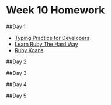 # Week 10 Homework

##Day 1
- <a href="https://typing.io/">Typing Practice for Developers</a>
- <a href="https://learnrubythehardway.org/book/">Learn Ruby The Hard Way</a> 
- <a href="http://rubykoans.com/">Ruby Koans</a>

##Day 2


##Day 3


##Day 4


##Day 5
